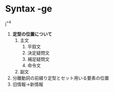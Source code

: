 # Syntax -ge

$\textrm{j}^{+4}$

1. **定型の位置について**
    1. 主文
        1. 平叙文
        2. 決定疑問文
        3. 補足疑問文
        4. 命令文
    2. 副文
2. 分離動詞の前綴り定型とセット用いる要素の位置
3. 旧情報→新情報